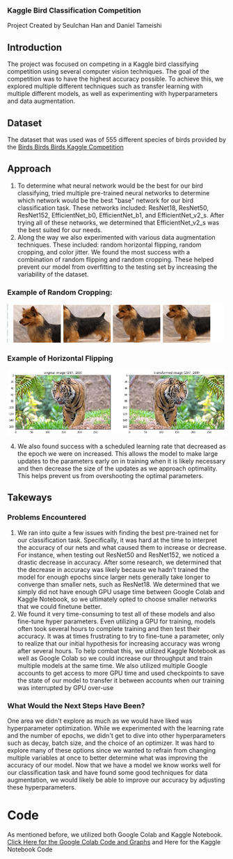 ### Kaggle Bird Classification Competition
Project Created by Seulchan Han and Daniel Tameishi

## Introduction
The project was focused on competing in a Kaggle bird classifying competition using several computer vision techniques. The goal of the competition was to have the highest accuracy possible. To achieve this, we explored multiple different techniques such as transfer learning with multiple different models, as well as experimenting with hyperparameters and data augmentation.

## Dataset 
The dataset that was used was of 555 different species of birds provided by the [Birds Birds Birds Kaggle Competition](https://www.kaggle.com/competitions/birds23wi)

## Approach
1. To determine what neural network would be the best for our bird classifying, tried multiple pre-trained neural networks to determine which network would be the best "base" network for our bird classification task. These networks included: ResNet18, ResNet50, ResNet152, EfficientNet_b0, EfficientNet_b1, and EfficientNet_v2_s. After trying all of these networks, we determined that EfficientNet_v2_s was the best suited for our needs.
2. Along the way we also experimented with various data augmentation techniques. These included: random horizontal flipping, random cropping, and color jitter. We found the most success with a combination of random flipping and random cropping. These helped prevent our model from overfitting to the testing set by increasing the variability of the dataset.

### Example of Random Cropping:
![Random Cropped Giraffe](/images/RandomCropping.png)

### Example of Horizontal Flipping
![Example of horizontal flipping](/images/flipping.png)

4. We also found success with a scheduled learning rate that decreased as the epoch we were on increased. This allows the model to make large updates to the parameters early on in training when it is likely necessary and then decrease the size of the updates as we approach optimality. This helps prevent us from overshooting the optimal parameters.

## Takeways

### Problems Encountered
1. We ran into quite a few issues with finding the best pre-trained net for our classification task. Specifically, it was hard at the time to interpret the accuracy of our nets and what caused them to increase or decrease. For instance, when testing out ResNet50 and ResNet152, we noticed a drastic decrease in accuracy. After some research, we determined that the decrease in accuracy was likely because we hadn't trained the model for enough epochs since larger nets generally take longer to converge than smaller nets, such as ResNet18. We determined that we simply did not have enough GPU usage time between Google Colab and Kaggle Notebook, so we ultimately opted to choose smaller networks that we could finetune better.
2. We found it very time-consuming to test all of these models and also fine-tune hyper parameters. Even utilizing a GPU for training, models often took several hours to complete training and then test their accuracy. It was at times frustrating to try to fine-tune a parameter, only to realize that our initial hypothesis for increasing accuracy was wrong after several hours. To help combat this, we utilized Kaggle Notebook as well as Google Colab so we could increase our throughput and train multiple models at the same time. We also utilized multiple Google accounts to get access to more GPU time and used checkpoints to save the state of our model to transfer it between accounts when our training was interrupted by GPU over-use


### What Would the Next Steps Have Been?
One area we didn't explore as much as we would have liked was hyperparameter optimization. While we experimented with the learning rate and the number of epochs, we didn't get to dive into other hyperparameters such as decay, batch size, and the choice of an optimizer. It was hard to explore many of these options since we wanted to refrain from changing multiple variables at once to better determine what was improving the accuracy of our model. Now that we have a model we know works well for our classification task and have found some good techniques for data augmentation, we would likely be able to improve our accuracy by adjusting these hyperparameters.

# Code
As mentioned before, we utilized both Google Colab and Kaggle Notebook. [Click Here for the Google Colab Code and Graphs](/GoogleColabCode.pynb) and Here for the Kaggle Notebook Code
